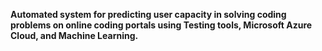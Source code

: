 **Automated system for predicting user capacity in solving coding problems on online coding portals using Testing tools, Microsoft Azure Cloud, and Machine Learning.**
